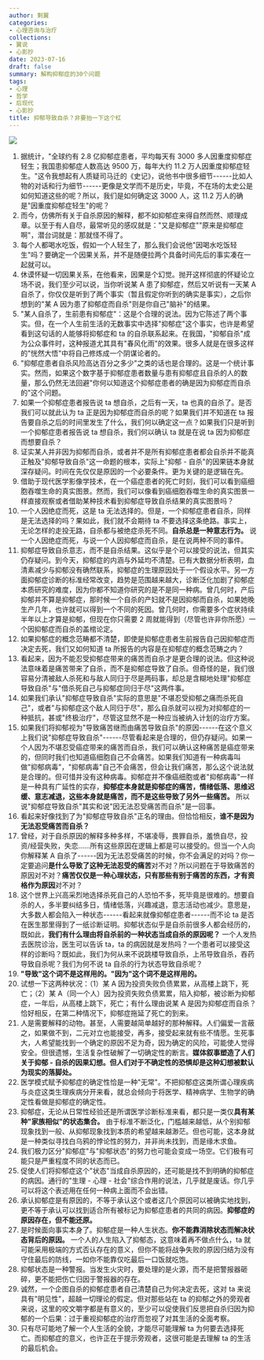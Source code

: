 ```yaml
---
author: 剩翼
categories:
- 心理咨询与治疗
collections:
- 翼说
- 心影抄
date: 2023-07-16
draft: false
summary: 解构抑郁症的30个问题
tags:
- 心理
- 哲学
- 后现代
- 心影抄
title: 抑郁导致自杀？非要抬一下这个杠
---
```


![](/img/yiyuzhengdaozhizisha.jpg)

1.  据统计，"全球约有 2.8 亿抑郁症患者，平均每天有 3000 多人因重度抑郁症轻生；我国患抑郁症人数高达 9500 万，每年大约 11.2 万人因重度抑郁症轻生。"这令我想起有人质疑司马迁的《史记》，说他书中很多细节------比如人物的对话和行为细节------更像是文学而不是历史，毕竟，不在场的太史公是如何知道这些的呢？所以，我们是如何确定这 3000 人，这 11.2 万人的确是"因重度抑郁症轻生"的呢？
2.  而今，仿佛所有关于自杀原因的解释，都不如抑郁症来得自然而然、顺理成章。以至于有人自尽，最常听见的感叹就是："又是抑郁症""原来是抑郁症啊"，潜台词就是：那就怪不得了。
3.  每个人都喝水吃饭，假如一个人轻生了，那么我们会说他"因喝水吃饭轻生"吗？要确定一个因果关系，并不是随便拉两个具备时间先后的事实凑在一起就可以。
4.  休谟怀疑一切因果关系，在他看来，因果是个幻觉。抛开这样彻底的怀疑论立场不说，我们至少可以说，当你听说某 A 患了抑郁症，然后又听说有一天某 A 自杀了，你仅仅是听到了两个事实（暂且假定你听到的确实是事实），之后你想到的"某 A 因为患了抑郁症而自杀"则是你自己"脑补"的结果。
5.  "某人自杀了，生前患有抑郁症"：这是个合理的说法。因为它陈述了两个事实。但，在一个人生前生活的无数事实中选择"抑郁症"这个事实，也许是希望看到这句话的人能够将抑郁症和 ta 的自杀联系起来。在我国，"抑郁自杀"成为公众事件时，这种报道尤其具有"春风化雨"的效果。很多人就是在很多这样的"恍然大悟"中将自己修炼成一个阴谋论者的。
6.  "抑郁症患者自杀风险高达百分之多少"之类的话也是合理的。这是一个统计事实。然而，如果这个数字基于抑郁症患者数量与患有抑郁症且自杀的人的数量，那么仍然无法回避"你何以知道这个抑郁症患者的确是因为抑郁症而自杀的"这个问题。
7.  如果一个抑郁症患者报告说 ta 想自杀，之后有一天，ta 也真的自杀了。是否我们可以就此认为 ta 正是因为抑郁症而自杀的呢？如果我们并不知道在 ta 报告要自杀之后的时间里发生了什么，我们何以确定这一点？如果我们只是听到一个抑郁症患者报告说 ta 想自杀，我们何以确认 ta 就是在说 ta 因为抑郁症而想要自杀？
8.  证实某人并非因为抑郁而自杀，或者并不是所有抑郁症患者都会自杀并不能真正触及"抑郁导致自杀"这一命题的根本，实际上"抑郁 - 自杀"的因果链本身就深存疑问。时间在先仅仅是原因的一个必要条件。更为关键的是逻辑在先。
9.  借助于现代医学影像学技术，在一个癌症患者的死亡时刻，我们可以看到癌细胞吞噬生命的真实图景。然而，我们可以像看到癌细胞吞噬生命的真实图景一样直接观察或者借助某种技术看到抑郁症导致自杀结果的真实图景吗？
10. 一个人因绝症而死，这是 ta 无法选择的。但是，一个抑郁症患者自杀，同样是无法选择的吗？果如此，我们就不会期待 ta 不要选择这条绝路。事实上，无论怎样的走投无路，自杀都与被绝症杀死不同。**自杀总是一种意志行为。** 说一个人因绝症而死，与说一个人因抑郁症而自杀，是在说两种不同的事件。
11. 抑郁症导致自杀意志，而不是自杀结果。这似乎是个可以接受的说法，但其实仍存疑问。到今天，抑郁症的内涵与外延均不清楚。已有大数据分析表明，血清素减少与抑郁没有确然联系，抑郁症的生理原因处于一个假设水平。另一方面抑郁症诊断的标准经常改变，趋势是范围越来越大，诊断泛化加剧了抑郁症本质研究的难度，因为你都不知道你研究的是不是同一种病。曾几何时，产后抑郁并不算是抑郁症，那时候一个自杀的产妇就不是因抑郁而自杀，如果她晚生产几年，也许就可以得到一个不同的死因。曾几何时，你需要多个症状持续半年以上才算是抑郁，但现在你只需要 2 周就能得到（尽管也许非你所愿）一个因抑郁症而自杀的盖棺论定。
12. 如果抑郁症的概念范畴都不清楚，即使是抑郁症患者生前报告自己因抑郁症而决定去死，我们又如何知道 ta 所报告的内容是在抑郁症的概念范畴之内？
13. 看起来，因为不能忍受抑郁症带来的痛苦而自杀才是更合理的说法。但这种说法意味着是痛苦带来了自杀，而不是抑郁症导致了自杀。但奇怪的是，我们很容易分清被敌人杀死和与敌人同归于尽是两码事，却总是含糊地处理"抑郁症导致自杀"与"借杀死自己与抑郁症同归于尽"这两件事。
14. 如果我们承认"抑郁症导致自杀"实际的意思是"不堪忍受抑郁之痛而杀死自己"，或者"与抑郁症这个敌人同归于尽"，那么自杀就可以视为对抑郁症的一种抵抗，甚或"终极治疗"，尽管这显然不是一种应当被纳入计划的治疗方案。
15. 如果我们将抑郁视为"导致痛苦继而由痛苦导致自杀"的原因------在这个意义上我们说"抑郁症导致自杀"------尽管看起来是合理的，但仍存疑问。如果一个人因为不堪忍受癌症带来的痛苦而自杀，我们可以确认这种痛苦是癌症带来的，但同时我们也知道癌细胞自己不会痛苦。如果我们知道有一种病毒叫做"抑郁病毒"，"抑郁病毒"自己不会痛苦，但会让我们痛苦，那么这个说法就是合理的。但可惜并没有这种病毒。抑郁症并不像癌细胞或者"抑郁病毒"一样是一种具有广延性的实存，**抑郁症本身就是抑郁症的痛苦，情绪低落、思维迟缓、意志减退，这些本身就是痛苦，而不是这些导致了另外一些痛苦。** 所以说"抑郁症导致自杀"其实和说"因无法忍受痛苦而自杀"是一回事。
16. 看起来好像找到了为"抑郁症导致自杀"正名的理由。但恰恰相反，**谁不是因为无法忍受痛苦而自杀？**
17. 曾经，对于自杀原因的解释多种多样，不堪凌辱，畏罪自杀，羞愤自尽，投资/经营失败，失恋......所有这些原因在逻辑上都是可以接受的。但当一个人向你解释某 A 自杀了------因为无法忍受痛苦的时候，你不会满足的对吗？你一定要追问**是什么导致了这种无法忍受的痛苦**对不对？所以问题在于导致痛苦的原因对不对？**痛苦仅仅是一种心理状态，只有那些有别于痛苦的东西，才有资格作为原因**对不对？
18. 这个世界上兴高采烈地选择杀死自己的人恐怕不多，死毕竟是很难的。想要自杀的人，多半要纠结多日，情绪低落，兴趣减退，意志活动也减少。意思是，大多数人都会陷入一种状态------看起来就像抑郁症患者------而不论 ta 是否在医生那里得到了一纸诊断证明。抑郁状态似乎是自杀前很多人都会经历的，既如此，**我们有什么理由将自杀前的一种状态当成自杀的原因呢？** 一个人发热去医院诊治，医生可以告诉 ta，ta 的病因就是发热吗？一个患者可以接受这样的诊断吗？既如此，我们为何从来不说跳楼导致自杀，上吊导致自杀，吞药导致自杀呢？我们为何不说 ta 自杀的行为状态导致自杀呢？
19. **"导致"这个词不是这样用的。"因为"这个词不是这样用的。**
20. 试想一下这两种状况：（1）某 A 因为投资失败负债累累，从高楼上跳下，死亡；（2）某 A（同一个人）因为投资失败负债累累，陷入抑郁，被诊断为抑郁症，一年后，从高楼上跳下，死亡；有什么理由说某 A 是因为抑郁症而自杀？恰好相反，在第二种情况下，抑郁症拖延了死亡的到来。
21. 人是需要解释的动物。甚至，人需要越简单越好的那种解释。人们偏爱一言蔽之，如果做不到，二元对立也能接受，再多，接受起来就有些不情愿。生死事大，人希望能找到一个确定的原因不足为奇，因为确定的风险，可能使人觉得安全。但很遗憾，生活复杂性破解了一切确定性的断言。**媒体叙事塑造了人们关于抑郁 - 自杀的因果幻想。但人们对于不确定性的恐惧却是这种幻想被默认为现实的落脚处。**
22. 医学模式赋予抑郁症的确定性恰是一种"无常"。不把抑郁症这类所谓心理疾病与炎症这类生理疾病分开来看，就总会倾向于将医学、精神病学、生物学的确定性看做是抑郁症的确定性。
23. 抑郁症，无论从日常性经验还是所谓医学诊断标准来看，都只是一类仅**具有某种"家族相似"的状态集合。** 由于标准不断泛化，门槛越来越低，从个别抑郁现象找到一般、从抑郁现象找到本质的希望越来越渺茫。但也可能，这本身就是一种类似寻找白乌鸦的悖论性的努力，并非尚未找到，而是缘木求鱼。
24. 我们极力区分"抑郁症"与"抑郁状态"的努力也可能会变成一场空。它们极有可能只是严重程度不同的状态而已。
25. 促使人们将抑郁症这个"状态"当成自杀原因的，还可能是找不到明确的抑郁症的病因。通行的"生理 - 心理 - 社会"综合作用的说法，几乎就是废话。你几乎可以将这个表述用在任何一种病上面而不会出错。
26. 承认抑郁症是有原因的，不等于承认这个或者这几个原因可以被确实地找到，更不等于承认可以找到适合所有被标记为抑郁症患者的共同的病因。**抑郁症的原因存在，但不能还原。**
27. 是时候面向事实本身了。抑郁症是一种人生状态。**你不能靠消除状态而解决状态背后的原因。** 一个人的人生陷入了抑郁态，这意味着再不做点什么，ta 就可能采用极端的方式否认存在的意义，但你不能将战争失败的原因归结为没有守住最后的防线，一如你不能靠仅吃最后一口饭就吃饱。
28. 抑郁状态是一种警报。当发生火灾时，要处理的是火源，而不是把警报器砸碎，更不能把伤亡归因于警报器的存在。
29. 诚然，一个企图自杀的抑郁症患者自己清楚自己为何决定去死，这对 ta 来说具有"明见性"，超越一切理论的假定。但对那些站在 ta 的抑郁之外的旁观者来说，这里的咬文嚼字都是有意义的，至少可以促使我们反思把自杀归因为抑郁的一个后果：过于重视抑郁症的治疗而忽视了对其生活的全面考察。
30. 只有尽可能地了解一个人生活的全貌，才能尽可能理解 ta 为何要去选择死亡。而抑郁症的意义，也许正在于提示旁观者，这很可能是去理解 ta 的生活的最后机会。
